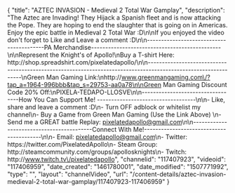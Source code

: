 {
    "title": "AZTEC INVASION - Medieval 2 Total War Gamplay",
    "description": "The Aztec are Invading!  They Hijack a Spanish fleet and is now attacking the Pope.  They are hoping to end the slaughter that is going on in Americas.  Enjoy the epic battle in Medieval 2 Total War :D\n\nIf you enjoyed the video don't forget to Like and Leave a comment :D\n\n-----------------------------------------PA Merchandise----------------------------------------------\n\nRepresent the Knight's of Apollo!\nBuy a T-shirt Here: http:\/\/shop.spreadshirt.com\/pixelatedapollo\/\n\n---------------------------------------------------------------------------------------------------------------\nGreen Man Gaming Link:\nhttp:\/\/www.greenmangaming.com\/?tap_a=1964-996bbb&tap_s=29753-aa0a78\n\nGreen Man Gaming Discount Code 20% Off:\nPIXELA-TEDAPO-LLOSVE\n\n----------------------------------How You Can Support Me! -----------------------------------\n\n- Like, share and leave a comment :D\n- Turn OFF adblock or whitelist my channel\n- Buy a Game from Green Man Gaming (Use the Link Above) \n- Send me a GREAT battle Replay: pixelatedapollo@gmail.com\n\n------------------------------------------Connect With Me!-----------------------------------------\n\n- Email: pixelatedapollo@gmail.com\n- Twitter: https:\/\/twitter.com\/PixelatedApollo\n- Steam Group:  http:\/\/steamcommunity.com\/groups\/apollosknights\n- Twitch: http:\/\/www.twitch.tv\/pixelatedapollo",
    "channelid": "117407923",
    "videoid": "117406959",
    "date_created": "1461780001",
    "date_modified": "1507771992",
    "type": "",
    "layout": "channelVideo",
    "url": "\/content-details\/aztec-invasion-medieval-2-total-war-gamplay\/117407923-117406959"
}